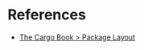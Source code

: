# References

- [The Cargo Book > Package Layout](https://doc.rust-lang.org/cargo/guide/project-layout.html)
